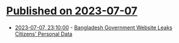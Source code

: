 # [Published on 2023-07-07](index.md)

* [2023-07-07, 23:10:00](https://yro.slashdot.org/story/23/07/07/211258/bangladesh-government-website-leaks-citizens-personal-data?utm_source=rss1.0mainlinkanon&utm_medium=feed) - [Bangladesh Government Website Leaks Citizens' Personal Data](https://yro.slashdot.org/story/23/07/07/211258/bangladesh-government-website-leaks-citizens-personal-data?utm_source=rss1.0mainlinkanon&utm_medium=feed)
